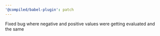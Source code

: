 ```yaml
---
'@compiled/babel-plugin': patch
---
```


Fixed bug where negative and positive values were getting evaluated and the same
